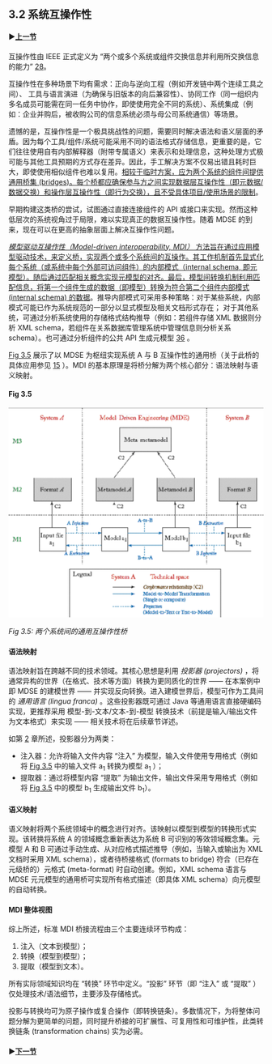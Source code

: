 ## 3.2 系统互操作性

#### ▶[上一节](1.md)

互操作性由 IEEE 正式定义为 “两个或多个系统或组件交换信息并利用所交换信息的能力” [28](../bibliography.md#28)。

互操作性在多种场景下均有需求：正向与逆向工程（例如开发链中两个连续工具之间）、 工具与语言演进（为确保与旧版本的向后兼容性）、协同工作（同一组织内多名成员可能需在同一任务中协作，即使使用完全不同的系统）、系统集成（例如：企业并购后，被收购公司的信息系统必须与母公司系统通信）等场景。

遗憾的是，互操作性是一个极具挑战性的问题，需要同时解决语法和语义层面的矛盾。因为每个工具/组件/系统可能采用不同的语法格式存储信息，更重要的是，它们往往使用自有内部解释器（附带专属语义）来表示和处理信息，这种处理方式极可能与其他工具预期的方式存在差异。因此，手工解决方案不仅易出错且耗时巨大，即使使用相似组件也难以复用。<ins>相较于临时方案，应为两个系统的组件间提供通用桥集 (bridges)。每个桥都应确保参与方之间实现数据层互操作性（即元数据/数据交换）和操作层互操作性（即行为交换），且不受具体项目/使用场景的限制</ins>。

早期构建这类桥的尝试，试图通过直接连接组件的 API 或接口来实现。然而这种低层次的系统视角过于局限，难以实现真正的数据互操作性。随着 MDSE 的到来，现在可以在更高的抽象层面上解决互操作性问题。

<ins>*模型驱动互操作性（Model-driven interoperability, MDI）* 方法旨在通过应用模型驱动技术，来定义桥，实现两个或多个系统间的互操作。其工作机制首先显式化每个系统（或系统中每个外部可访问组件）的内部模式（internal schema, 即元模型）。随后通过匹配相关概念实现元模型的对齐。最后，模型间转换机制利用匹配信息，将第一个组件生成的数据（即模型）转换为符合第二个组件内部模式 (internal schema) 的数据</ins>。推导内部模式可采用多种策略：对于某些系统，内部模式可能已作为系统规范的一部分以显式模型及相关文档形式存在； 对于其他系统，可通过分析系统使用的存储格式结构推导（例如：若组件存储 XML 数据则分析 XML schema，若组件在关系数据库管理系统中管理信息则分析关系 schema）。也可通过分析组件的公共 API 生成元模型 [36](../bibliography.md#36) 。

[Fig 3.5](#fig-35) 展示了以 MDSE 为枢纽实现系统 A 与 B 互操作性的通用桥（关于此桥的具体应用参见 [15](../bibliography.md#15) ）。MDI 的基本原理是将桥分解为两个核心部分：语法映射与语义映射。

#### Fig 3.5
![Fig 3.5](../img/fig3.5.png)

*Fig 3.5: 两个系统间的通用互操作性桥*

#### 语法映射

语法映射旨在跨越不同的技术领域。其核心思想是利用 *投影器 (projectors)* ，将通常异构的世界（在格式、技术等方面）转换为更同质化的世界 —— 在本案例中即 MDSE 的建模世界 —— 并实现反向转换。进入建模世界后，模型可作为工具间的 *通用语言 (lingua franca)* 。这些投影器既可通过 Java 等通用语言直接硬编码实现，更推荐采用 模型-到-文本/文本-到-模型 转换技术（前提是输入/输出文件为文本格式）来实现 —— 相关技术将在后续章节详述。

如第 [2](ch2/0.md) 章所述，投影器分为两类：
- 注入器：允许将输入文件内容 “注入” 为模型，输入文件使用专用格式（例如将 [Fig 3.5](#fig-35) 中的输入文件 a<sub>1</sub> 转换为模型 a<sub>1</sub> ）；
- 提取器：通过将模型内容 “提取” 为输出文件，输出文件采用专用格式（例如将 [Fig 3.5](#fig-35) 中的模型 b<sub>1</sub> 生成输出文件 b<sub>1</sub>）。

#### 语义映射

语义映射将两个系统领域中的概念进行对齐。该映射以模型到模型的转换形式实现。该转换将系统 A 的领域概念重新表达为系统 B 可识别的等效领域概念集。元模型 A 和 B 可通过手动生成、从对应格式描述推导（例如，当输入或输出为 XML 文档时采用 XML schema），或者待桥接格式 (formats to bridge) 符合（已存在元级桥的）元格式 (meta-format) 时自动创建。例如，XML schema 语言与 MDSE 元元模型的通用桥可实现所有格式描述（即具体 XML schema）向元模型的自动转换。

#### MDI 整体视图

综上所述，标准 MDI 桥接流程由三个主要连续环节构成：

1. 注入（文本到模型）；
2. 转换（模型到模型）；
3. 提取（模型到文本）。

所有实际领域知识均在 “转换” 环节中定义。“投影” 环节（即 “注入” 或 “提取” ）仅处理技术/语法细节，主要涉及存储格式。

投影与转换均可为原子操作或复合操作（即转换链条）。多数情况下，为将整体问题分解为更简单的问题，同时提升桥接的可扩展性、可复用性和可维护性，此类转换链条 (transformation chains) 实为必需。

#### ▶[下一节](3.md)

